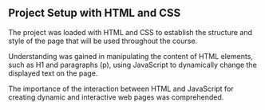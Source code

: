 ## Project Setup with HTML and CSS

The project was loaded with HTML and CSS to establish the structure and style of the page that will be used throughout the course.

Understanding was gained in manipulating the content of HTML elements, such as H1 and paragraphs (p), using JavaScript to dynamically change the displayed text on the page.

The importance of the interaction between HTML and JavaScript for creating dynamic and interactive web pages was comprehended.
